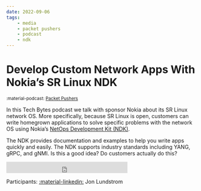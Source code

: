 ```yaml
---
date: 2022-09-06
tags:
    - media
    - packet pushers
    - podcast
    - ndk
---
```


# Develop Custom Network Apps With Nokia’s SR Linux NDK

<small>:material-podcast: [Packet Pushers](https://packetpushers.net/podcast/tech-bytes-develop-custom-network-apps-with-nokias-sr-linux-ndk-sponsored/)</small>

In this Tech Bytes podcast we talk with sponsor Nokia about its SR Linux network OS. More specifically, because SR Linux is open, customers can write homegrown applications to solve specific problems with the network OS using Nokia’s [NetOps Development Kit (NDK)](../../../ndk/index.md).

The NDK provides documentation and examples to help you write apps quickly and easily. The NDK supports industry standards including YANG, gRPC, and gNMI. Is this a good idea? Do customers actually do this?

<div class="iframe-audio2-container">
<iframe width="320" height="30" src="https://packetpushers.net/?powerpress_embed=54060-podcast&amp;powerpress_player=mediaelement-audio" frameborder="0" scrolling="no"></iframe>
</div>

Participants: [:material-linkedin:][jon-linkedin] Jon Lundstrom

[jon-linkedin]: https://www.linkedin.com/in/jonathon-lundstrom-2b6034a/
